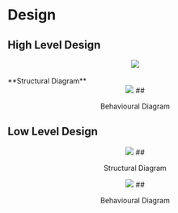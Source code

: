 # Design

## High Level Design 


<div align="center"> 
<img src="https://github.com/VisheshYadav288037/Advanced-Electrical-Electronics/blob/master/2_Design/hight%20level%20struct.png" >
</div><br>
**Structural Diagram**

<div align="center"> 
<img src="https://github.com/VisheshYadav288037/Advanced-Electrical-Electronics/blob/master/2_Design/High%20Level%20Behave.png" > 
## <p>Behavioural Diagram</p>
</div>

## Low Level Design 


<div align="center"> 
<img src="https://github.com/VisheshYadav288037/Advanced-Electrical-Electronics/blob/master/2_Design/Low%20level%20struct.png" >
## <p>Structural Diagram</p>
</div>

<div align="center"> 
<img src="https://github.com/VisheshYadav288037/Advanced-Electrical-Electronics/blob/master/2_Design/Lowlevel%20Behave.png" >
## <p>Behavioural Diagram</p>
</div>
